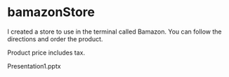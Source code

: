 # bamazonStore

I created a store to use in the terminal called Bamazon. You can follow the directions and order the product. 

Product price includes tax.

Presentation1.pptx
